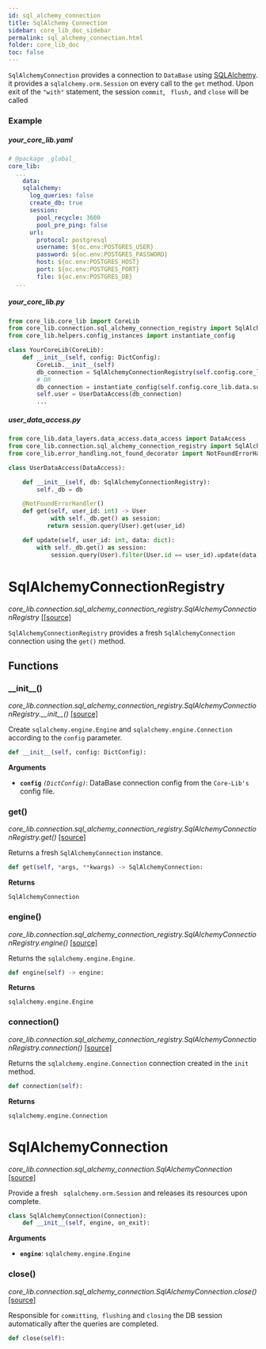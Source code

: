 ```yaml
---
id: sql_alchemy_connection
title: SqlAlchemy Connection
sidebar: core_lib_doc_sidebar
permalink: sql_alchemy_connection.html
folder: core_lib_doc
toc: false
---
```


`SqlAlchemyConnection` provides a connection to `DataBase` using  [SQLAlchemy](https://www.sqlalchemy.org). it provides a `sqlalchemy.orm.Session` on every call to the `get` method.
Upon exit of the `"with"` statement, the session  `commit`, ` flush,` and `close` will be called

### Example

##### your_core_lib.yaml

```yaml
# @package _global_
core_lib:
  ...
	data:
    sqlalchemy:
      log_queries: false
      create_db: true      
      session:
        pool_recycle: 3600
        pool_pre_ping: false      
      url:
        protocol: postgresql
        username: ${oc.env:POSTGRES_USER}
        password: ${oc.env:POSTGRES_PASSWORD}
        host: ${oc.env:POSTGRES_HOST}
        port: ${oc.env:POSTGRES_PORT}
        file: ${oc.env:POSTGRES_DB}
  ...
```



##### your_core_lib.py

```python
from core_lib.core_lib import CoreLib
from core_lib.connection.sql_alchemy_connection_registry import SqlAlchemyConnectionRegistry
from core_lib.helpers.config_instances import instantiate_config

class YourCoreLib(CoreLib):
    def __init__(self, config: DictConfig):
        CoreLib.__init__(self)
        db_connection = SqlAlchemyConnectionRegistry(self.config.core_lib.data.sqlalchemy)
        # OR
        db_connection = instantiate_config(self.config.core_lib.data.sqlalchemy, SqlAlchemyConnectionRegistry)
        self.user = UserDataAccess(db_connection)
        ...
```

##### user_data_access.py

```python
from core_lib.data_layers.data_access.data_access import DataAccess
from core_lib.connection.sql_alchemy_connection_registry import SqlAlchemyConnectionRegistry
from core_lib.error_handling.not_found_decorator import NotFoundErrorHandler

class UserDataAccess(DataAccess):

    def __init__(self, db: SqlAlchemyConnectionRegistry):
        self._db = db

    @NotFoundErrorHandler()
    def get(self, user_id: int) -> User
    		with self._db.get() as session:
           return session.query(User).get(user_id)

    def update(self, user_id: int, data: dict):
        with self._db.get() as session:
            session.query(User).filter(User.id == user_id).update(data)
```



# SqlAlchemyConnectionRegistry

*core_lib.connection.sql_alchemy_connection_registry.SqlAlchemyConnectionRegistry* [[[source]](https://github.com/shay-te/core-lib/blob/master/core_lib/connection/solr_connection_registry.py#L9)

`SqlAlchemyConnectionRegistry`  provides a fresh  `SqlAlchemyConnection` connection using the `get()` method. 

## Functions

### \_\_init\_\_()

*core_lib.connection.sql_alchemy_connection_registry.SqlAlchemyConnectionRegistry.\_\_init\_\_()* [[source]](https://github.com/shay-te/core-lib/blob/master/core_lib/connection/sql_alchemy_connection_registry.py#L11)

Create  `sqlalchemy.engine.Engine` and `sqlalchemy.engine.Connection` according to the `config` parameter.

```python
def __init__(self, config: DictConfig):
```

**Arguments**

- **`config`** *`(DictConfig)`*: DataBase connection config from the  `Core-Lib's` config file.



### get()

*core_lib.connection.sql_alchemy_connection_registry.SqlAlchemyConnectionRegistry.get()* [[source]](https://github.com/shay-te/core-lib/blob/master/core_lib/connection/sql_alchemy_connection_registry.py#L27)

Returns a fresh `SqlAlchemyConnection` instance.

```python
def get(self, *args, **kwargs) -> SqlAlchemyConnection:
```

**Returns**

`SqlAlchemyConnection`



### engine()

*core_lib.connection.sql_alchemy_connection_registry.SqlAlchemyConnectionRegistry.engine()* [[source]](https://github.com/shay-te/core-lib/blob/master/core_lib/connection/sql_alchemy_connection_registry.py#L20)

Returns the `sqlalchemy.engine.Engine`.

```python
def engine(self) -> engine:
```

**Returns**

 `sqlalchemy.engine.Engine` 



### connection()

*core_lib.connection.sql_alchemy_connection_registry.SqlAlchemyConnectionRegistry.connection()* [[source]](https://github.com/shay-te/core-lib/blob/master/core_lib/connection/sql_alchemy_connection_registry.py#L24)

Returns the `sqlalchemy.engine.Connection`  connection created in the `init` method.

```python
def connection(self):
```

**Returns**

`sqlalchemy.engine.Connection`



# SqlAlchemyConnection

*core_lib.connection.sql_alchemy_connection.SqlAlchemyConnection* [[source]](https://github.com/shay-te/core-lib/blob/master/core_lib/connection/sql_alchemy_connection.py#L10)

Provide a fresh ` sqlalchemy.orm.Session` and releases its resources upon complete. 

```python
class SqlAlchemyConnection(Connection):
    def __init__(self, engine, on_exit):
```
**Arguments**

- **`engine`**:  `sqlalchemy.engine.Engine` 



### close()

*core_lib.connection.sql_alchemy_connection.SqlAlchemyConnection.close()* [[source]](https://github.com/shay-te/core-lib/blob/master/core_lib/connection/sql_alchemy_connection.py#L27)

Responsible for `committing`,` flushing` and `closing` the DB session automatically after the queries are completed.

```python
def close(self):
```

